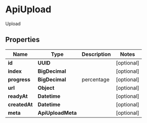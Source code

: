 

# ApiUpload

Upload

## Properties

| Name | Type | Description | Notes |
|------------ | ------------- | ------------- | -------------|
|**id** | **UUID** |  |  [optional] |
|**index** | **BigDecimal** |  |  [optional] |
|**progress** | **BigDecimal** | percentage |  [optional] |
|**url** | **Object** |  |  [optional] |
|**readyAt** | **Datetime** |  |  [optional] |
|**createdAt** | **Datetime** |  |  [optional] |
|**meta** | **ApiUploadMeta** |  |  [optional] |



